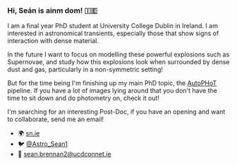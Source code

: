 ### Hi, Seán is ainm dom! :ireland:


I am a final year PhD student at University College Dublin in Ireland. I am interested in astronomical transients, especially those that show signs of interaction with dense material.

In the future I want to focus on modelling these powerful explosions such as Supernovae, and study how this explosions look when surrounded by dense dust and gas, particularly in a non-symmetric setting!

But for the time being I'm finishing up my main PhD topic, the [AutoPHoT](https://github.com/Astro-Sean/autophot) pipeline. If you have a lot of images lying around that you don't have the time to sit down and do photometry on, check it out!

I'm searching for an interesting Post-Doc, if you have an opening and want to collaborate, send me an email!

- :earth_africa: [sn.ie](https://sn.ie)
- :bird: [@Astro_Sean1](https://twitter.com/@Astro_Sean1)
- :email: [sean.brennan2@ucdconnet.ie](mailto:sean.brennan2@ucdconnet.ie)
